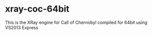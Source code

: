 # xray-coc-64bit
This is the XRay engine for Call of Chernobyl compiled for 64bit using VS2013 Express
